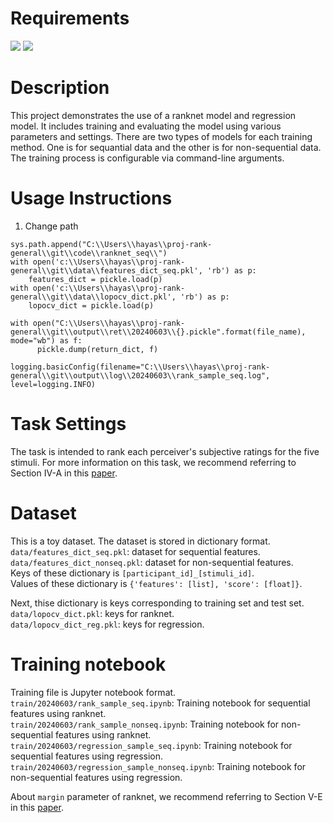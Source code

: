 # Requirements
<img src="https://img.shields.io/badge/-Python-3776AB.svg?logo=python&style=flat&logoColor=white"> <img src="https://img.shields.io/badge/-PyTorch-EE4C2C.svg?logo=pytorch&style=flat&logoColor=white">

# Description
This project demonstrates the use of a ranknet model and regression model. It includes training and evaluating the model using various parameters and settings. There are two types of models for each training method. One is for sequantial data and the other is for non-sequential data. The training process is configurable via command-line arguments.

# Usage Instructions
1. Change path<br>
```train/20240603/rank_sample_seq.ipynb: In [3]
sys.path.append("C:\\Users\\hayas\\proj-rank-general\\git\\code\\ranknet_seq\\")
with open('c:\\Users\\hayas\\proj-rank-general\\git\\data\\features_dict_seq.pkl', 'rb') as p:
    features_dict = pickle.load(p)
with open('c:\\Users\\hayas\\proj-rank-general\\git\\data\\lopocv_dict.pkl', 'rb') as p:
    lopocv_dict = pickle.load(p)
```

```train/20240603/rank_sample_seq.ipynb:In [5]
with open("C:\\Users\\hayas\\proj-rank-general\\git\\output\\ret\\20240603\\{}.pickle".format(file_name), mode="wb") as f:
      pickle.dump(return_dict, f)
```

```code/ranknet_seq/utils.py: line 7
logging.basicConfig(filename="C:\\Users\\hayas\\proj-rank-general\\git\\output\\log\\20240603\\rank_sample_seq.log", level=logging.INFO)
```

# Task Settings
The task is intended to rank each perceiver's subjective ratings for the five stimuli. For more information on this task, we recommend referring to Section IV-A in this [paper](https://ieeexplore.ieee.org/document/10158500).

# Dataset
This is a toy dataset. The dataset is stored in dictionary format.<br>
`data/features_dict_seq.pkl`: dataset for sequential features.<br>
`data/features_dict_nonseq.pkl`: dataset for non-sequential features.<br>
Keys of these dictionary is `[participant_id]_[stimuli_id]`. <br>
Values of these dictionary is `{'features': [list], 'score': [float]}`.

Next, thise dictionary is keys corresponding to training set and test set.<br>
`data/lopocv_dict.pkl`: keys for ranknet.<br>
`data/lopocv_dict_reg.pkl`: keys for regression.

# Training notebook
Training file is Jupyter notebook format.<br>
`train/20240603/rank_sample_seq.ipynb`: Training notebook for sequential features using ranknet.<br>
`train/20240603/rank_sample_nonseq.ipynb`: Training notebook for non-sequential features using ranknet.<br>
`train/20240603/regression_sample_seq.ipynb`: Training notebook for sequential features using regression.<br>
`train/20240603/regression_sample_nonseq.ipynb`: Training notebook for non-sequential features using regression.<br>

About `margin` parameter of ranknet, we recommend referring to Section V-E in this [paper](https://ieeexplore.ieee.org/document/10158500).